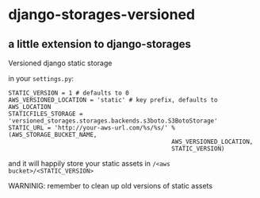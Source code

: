 django-storages-versioned
==========================
a little extension to django-storages
--------------------------------------

Versioned django static storage

in your `settings.py`:

    STATIC_VERSION = 1 # defaults to 0
    AWS_VERSIONED_LOCATION = 'static' # key prefix, defaults to AWS_LOCATION
    STATICFILES_STORAGE = 'versioned_storages.storages.backends.s3boto.S3BotoStorage'
    STATIC_URL = 'http://your-aws-url.com/%s/%s/' % (AWS_STORAGE_BUCKET_NAME,
                                                  AWS_VERSIONED_LOCATION,
                                                  STATIC_VERSION)

and it will happily store your static assets in `/<aws bucket>/<STATIC_VERSION>`

WARNINIG: remember to clean up old versions of static assets
